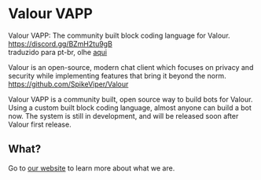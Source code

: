 # Valour VAPP

Valour VAPP: The community built block coding language for Valour. https://discord.gg/BZmH2tu9gB  
traduzido para pt-br, olhe [aqui](README_PT.md)

Valour is an open-source, modern chat client which focuses on privacy and security while implementing features that bring it beyond the norm.
https://github.com/SpikeViper/Valour

Valour VAPP is a community built, open source way to build bots for Valour. Using a custom built block coding language, almost anyone can build a bot now. The system is still in development, and will be released soon after Valour first release.

## What?
Go to [our website](https://sentyfunball.github.io/valour-vapp/) to learn more about what we are.
